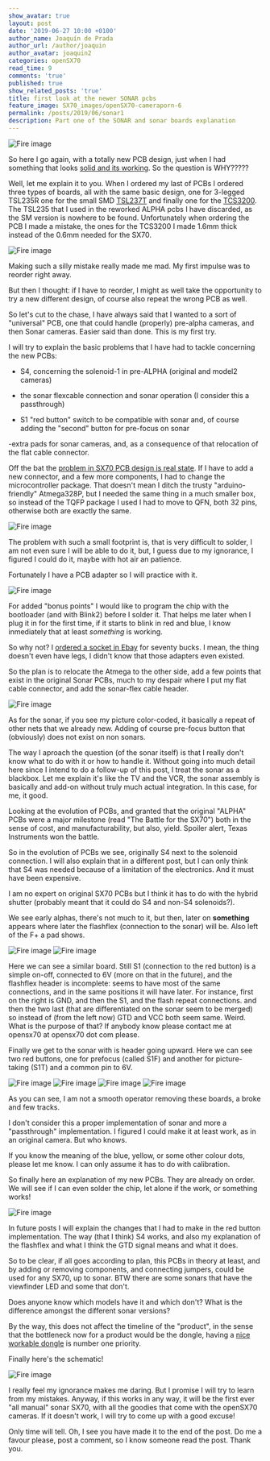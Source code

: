 ```yaml
---
show_avatar: true
layout: post
date: '2019-06-27 10:00 +0100'
author_name: Joaquín de Prada
author_url: /author/joaquin
author_avatar: joaquin2
categories: openSX70
read_time: 9
comments: 'true'
published: true
show_related_posts: 'true'
title: first look at the newer SONAR pcbs
feature_image: SX70_images/openSX70-cameraporn-6
permalink: /posts/2019/06/sonar1
description: Part one of the SONAR and sonar boards explanation
---
```

![Fire image]({{site.url}}/{{site.baseurl}}img/2019/06/SONAR.jpg)

So here I go again, with a totally new PCB design, just when I had something that looks [solid and its working](https://opensx70.com/posts/2019/06/meroe_prototype). So the question is WHY?????

Well, let me explain it to you. When I ordered my last of PCBs I ordered three types of boards, 
all with the same basic design, one for 3-legged TSL235R one for the small SMD [TSL237T](https://www.mouser.com/ds/2/588/TSL237T_TSL237CL_DS000129_2-00-948150.pdf) and finally one 
for the [TCS3200](https://www.mouser.com/catalog/specsheets/TCS3200-E11.pdf).
The TSL235 that I used in the reworked ALPHA pcbs I have discarded, as the SM version is nowhere to be found. Unfortunately when ordering the PCB I made a mistake, the ones for the TCS3200 
I made 1.6mm thick instead of the 0.6mm needed for the SX70.

![Fire image]({{site.url}}/{{site.baseurl}}img/2019/06/brick-pcb.JPG)

Making such a silly mistake really made me mad. My first impulse was to reorder right away.

But then I thought: if I have to reorder, I might as well take the opportunity to try a new different design, of course also repeat the wrong PCB as well.

So let's cut to the chase, I have always said that I wanted to a sort of "universal" PCB, one that could handle (properly) pre-alpha cameras, and then Sonar cameras. Easier said than done. This is my first try.

I will try to explain the basic problems that I have had to tackle concerning the new PCBs: 

- S4, concerning the solenoid-1 in pre-ALPHA (original and model2 cameras)

- the sonar flexcable connection and sonar operation (I consider this a passthrough) 

- S1 "red button" switch to be compatible with sonar and, of course adding the "second" button for pre-focus on sonar

-extra pads for sonar cameras, and, as a consequence of that relocation of the flat cable connector.

Off the bat the [problem in SX70 PCB design is real state](https://opensx70.com/posts/2018/01/keep-out). If I have to add a new connector, and a few more components, I had to change the microcontroller package. That doesn't mean I ditch the trusty "arduino-friendly" Atmega328P,
but I needed the same thing in a much smaller box, so instead of the TQFP package I used I had to move to QFN, both 32 pins, otherwise both are exactly the same.

![Fire image]({{site.url}}/{{site.baseurl}}img/2019/06/atmega328-size-comparison.jpg)

The problem with such a small footprint is, that is very difficult to solder, I am not even sure I will be able to do it, but, I guess due to my ignorance, I figured I could do it, maybe with hot air an patience.

Fortunately I have a PCB adapter so I will practice with it.

![Fire image]({{site.url}}/{{site.baseurl}}img/2019/06/qfn-socket.jpg)


For added "bonus points" I would like to program the chip with the bootloader (and with Blink2) before I solder it. That helps me later when I plug it in for the first time, if it starts to blink in red and blue, I know inmediately that at least *something* is working.

So why not? I [ordered a socket in Ebay](https://www.ebay.com/itm/QFN32-TO-DIP32-IC-Test-Socket-Programming-Adapter-for-QFN32-MLF32-MLP32-Package/251008739267?ssPageName=STRK%3AMEBIDX%3AIT&_trksid=p2057872.m2749.l2649) for seventy bucks.
I mean, the thing doesn't even have legs, I didn't know that those adapters even existed.

So the plan is to relocate the Atmega to the other side, add a few points that exist in the original Sonar PCBs, much to my despair where I put my flat cable connector, and add the sonar-flex cable header.

![Fire image]({{site.url}}/{{site.baseurl}}img/2019/06/PCB_outline-SonarV3_SIMPLE_UPDATE_Colors2.jpg)

As for the sonar, if you see my picture color-coded, it basically a repeat of other nets that we already new. Adding of course pre-focus button that (obviously) does not exist on non sonars.

The way I aproach the question (of the sonar itself) is that I really don't know what to do with it or how to handle it. Without going into much detail here since I intend to do a follow-up of this post, I treat the sonar as a blackbox.
Let me explain it's like the TV and the VCR, the sonar assembly is basically and add-on without truly much actual integration. In this case, for me, it good.

Looking at the evolution of PCBs, and granted that the original "ALPHA" PCBs were a major  milestone (read "The Battle for the SX70") both in the sense of cost, and manufacturability, but also, yield. 
Spoiler alert, Texas Instruments won the battle.

So in the evolution of PCBs we see, originally S4 next to the solenoid connection. I will also explain that in a different post, but I can only think that S4 was needed because of a limitation of the electronics. 
And it must have been expensive.

I am no expert on original SX70 PCBs but I think it has to do with the hybrid shutter (probably meant that it could do S4 and non-S4 solenoids?).

We see early alphas, there's not much to it, but then, later on **something** appears where later the flashflex (connection to the sonar) will be. Also left of the F+ a pad shows.

![Fire image]({{site.url}}/{{site.baseurl}}img/2019/06/PCB_726352_F_A287D.jpg)
![Fire image]({{site.url}}/{{site.baseurl}}img/2019/06/726352F-257D-B-alpha_5M72088619.jpg)

Here we can see a similar board. Still S1 (connection to the red button) is a simple on-off, connected to 6V (more on that in the future), and the flashflex header is incomplete: seems to have most of the same connections, and in the same positions it will have later.
For instance, first on the right is GND, and then the S1, and the flash repeat connections. and then the two last (that are differentiated on the sonar seem to be merged) so instead of (from the left now) GTD and VCC both seem same.
Weird. What is the purpose of that? If anybody know please contact me at opensx70 at opensx70 dot com please.

Finally we get to the sonar with is header going upward. Here we can see two red buttons, one for prefocus (called S1F) and another for picture-taking (S1T) and a common pin to 6V.

![Fire image]({{site.url}}/{{site.baseurl}}img/2019/06/735885A_TAIWAN_7914_E_5B040472422.jpg)
![Fire image]({{site.url}}/{{site.baseurl}}img/2019/06/735885A_TAIWAN_7914_E_5B040472422-2.jpg)
![Fire image]({{site.url}}/{{site.baseurl}}img/2019/06/735685A-F-8040TAIWAN-.jpg)
![Fire image]({{site.url}}/{{site.baseurl}}img/2019/06/735685A-8013TAIWAN-W-5J022004252.jpg)

As you can see, I am not a smooth operator removing these boards, a broke and few tracks.

I don't consider this a proper implementation of sonar and more a "passthrough" implementation. I figured I could make it at least work, as in an original camera. But who knows.

If you know the meaning of the blue, yellow, or some other colour dots, please let me know. I can only assume it has to do with calibration.

So finally here an explanation of my new PCBs. They are already on order. We will see if I can even solder the chip, let alone if the work, or something works!

![Fire image]({{site.url}}/{{site.baseurl}}img/2019/06/sonar-pcb-explanation2.jpg)


In future posts I will explain the changes that I had to make in the red button implementation. The way (that I think) S4 works, and also my explanation of the flashflex and what I think the GTD signal means and what it does.

So to be clear, if all goes according to plan, this PCBs in theory at least, and by adding or removing components, and connecting jumpers, could be used for any SX70, up to sonar. BTW there are some sonars that have the viewfinder LED and some that don't.

Does anyone know which models have it and which don't? What is the difference amongst the different sonar versions?

By the way, this does not affect the timeline of the "product", in the sense that the bottleneck now for a product would be the dongle, having a [nice workable dongle](https://opensx70.com/posts/2019/06/design) is number one priority.

Finally here's the schematic!

![Fire image]({{site.url}}/{{site.baseurl}}img/2019/06/sonar-schematic2.jpg)

I really feel my ignorance makes me daring. But I promise I will try to learn from my mistakes. Anyway, if this works in any way, it will be the first ever "all manual" sonar SX70, with all the goodies that come with the openSX70 cameras. If it doesn't work, I will try to come up with a good excuse!

Only time will tell. Oh, I see you have made it to the end of the post. Do me a favour please, post a comment, so I know someone read the post. Thank you.
